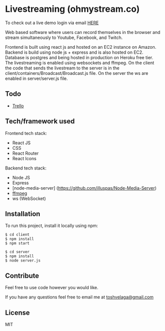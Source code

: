 # Livestreaming (ohmystream.co)

To check out a live demo login via email [HERE](https://www.ohmystream.co/)

Web based software where users can record themselves in the browser and stream simultaneously to Youtube, Facebook, and Twitch.

Frontend is built using react js and hosted on an EC2 instance on Amazon. Backend is build using node js + express and is also hosted on EC2. Database is postgres and being hosted in production on Heroku free tier. The livestreaming is enabled using websockets and ffmpeg. On the client the code that sends the livestream to the server is in the client/containers/Broadcast/Broadcast.js file. On the server the ws are enabled in server/server.js file.

## Todo

- [Trello](https://trello.com/b/W8LZ83oV/livestream)

## Tech/framework used

Frontend tech stack:

- React JS
- CSS
- React Router
- React Icons

Backend tech stack:

- Node JS
- Express
- [node-media-server] (https://github.com/illuspas/Node-Media-Server)
- [ffmpeg](http://ffmpeg.org/)
- ws (WebSocket)

## Installation

To run this project, install it locally using npm:

```
$ cd client
$ npm install
$ npm start
```

```
$ cd server
$ npm install
$ node server.js
```

## Contribute

Feel free to use code however you would like.

If you have any questions feel free to email me at toshvelaga@gmail.com

## License

MIT
